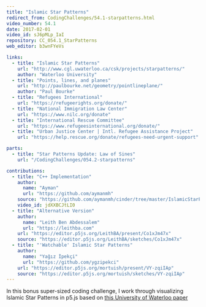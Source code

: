 ```yaml
---
title: "Islamic Star Patterns"
redirect_from: CodingChallenges/54.1-starpatterns.html
video_number: 54.1
date: 2017-02-01
video_id: sJ6pMLp_IaI
repository: CC_054.1_StarPatterns
web_editor: b3wnFYeVs

links:
  - title: "Islamic Star Patterns"
    url: "http://www.cgl.uwaterloo.ca/csk/projects/starpatterns/"
    author: "Waterloo University"
  - title: "Points, lines, and planes"
    url: "http://paulbourke.net/geometry/pointlineplane/"
    author: "Paul Bourke"
  - title: "Refugees International"
    url: "https://refugeerights.org/donate/"
  - title: "National Immigration Law Center"
    url: "https://www.nilc.org/donate"
  - title: "International Rescue Committee"
    url: "https://www.refugeesinternational.org/donate/"
  - title: "Urban Justice Center | Intl. Refugee Assistance Project"
    url: "https://help.rescue.org/donate/refugees-need-urgent-support"

parts:
  - title: "Star Patterns Update: Law of Sines"
    url: "/CodingChallenges/054.2-starpatterns"

contributions:
  - title: "C++ Implementation"
    author:
      name: "Ayman"
      url: "https://github.com/aymanmh"
    source: "https://github.com/aymanmh/cinder/tree/master/IslamicStarPatterns"
    video_id: jdXXBCJtLI0
  - title: "Alternative Version"
    author:
      name: "Leith Ben Abdessalem"
      url: "https://leithba.com"
    url: "https://editor.p5js.org/LeithBA/present/Co1xJm47x"
    source: "https://editor.p5js.org/LeithBA/sketches/Co1xJm47x"
  - title: "'Watchable' Islamic Star Patterns"
    author:
      name: "Yağız İpekçi"
      url: "https://github.com/ygzipekci"
    url: "https://editor.p5js.org/mortuish/present/VY-zqiIAp"
    source: "https://editor.p5js.org/mortuish/sketches/VY-zqiIAp"
---
```

In this bonus super-sized coding challenge, I work through visualizing Islamic Star Patterns in p5.js based on  [this University of Waterloo paper](http://www.cgl.uwaterloo.ca/csk/projects/starpatterns/)
